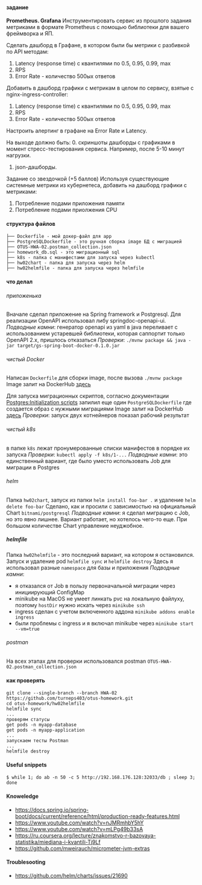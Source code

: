 #### задание
**Prometheus. Grafana**
Инструментировать сервис из прошлого задания метриками в формате Prometheus с помощью библиотеки для вашего фреймворка и ЯП.

Сделать дашборд в Графане, в котором были бы метрики с разбивкой по API методам:
1. Latency (response time) с квантилями по 0.5, 0.95, 0.99, max
2. RPS
3. Error Rate - количество 500ых ответов

Добавить в дашборд графики с метрикам в целом по сервису, взятые с nginx-ingress-controller:
1. Latency (response time) с квантилями по 0.5, 0.95, 0.99, max
2. RPS
3. Error Rate - количество 500ых ответов

Настроить алертинг в графане на Error Rate и Latency.

На выходе должно быть:
0. скриншоты дашборды с графиками в момент стресс-тестирования сервиса. Например, после 5-10 минут нагрузки.
1. json-дашборды.

Задание со звездочкой (+5 баллов)
Используя существующие системные метрики из кубернетеса, добавить на дашборд графики с метриками:
1. Потребление подами приложения памяти
2. Потребление подами приолжения CPU

#### структура файлов
```
├── Dockerfile - мой докер-файл для app
├── PostgreSQLDockerfile - это ручная сборка image БД с миграцией
├── OTUS-HWA-02.postman_collection.json
├── homework_db.sql - это миграционный sql
├── k8s - папка с манифестами для запуска через kubectl
├── hw02chart - папка для запуска через helm
├── hw02helmfile - папка для запуска через helmfile
```
#### что делал
###### приложенька
Вначале сделал приложение на Spring framework и Postgresql. 
Для реализации OpenAPI использовал либу springdoc-openapi-ui.
*Подводные камни*: генератор openapi из yaml в java переливает с использованием 
устаревшей библиотеки, которая саппортит только OpenAPI 2.x, пришлось отказаться
*Проверки*: ```./mvnw package && java -jar target/gs-spring-boot-docker-0.1.0.jar```
###### чистый Docker
Написан ```Dockerfile``` для сборки image, после вызова ```./mvnw package```
Image залит на DockerHub [здесь](https://hub.docker.com/r/turneps403/homework02)

Для запуска миграционных скриптов, согласно документации [Postgres:Initialization scripts](https://hub.docker.com/_/postgres)
запилил еще один ```PostgreSQLDockerfile``` где создается образ с нужными миграциями
Image залит на DockerHub [здесь](https://hub.docker.com/r/turneps403/home02postgre)
*Проверки*: запуск двух котнейнеров показал рабочий результат
###### чистый k8s
в папке ```k8s``` лежат пронумерованные списки манифестов в порядке их запуска
*Проверки*: ```kubectl apply -f k8s/1-...```
*Подводные камни*: это единственный вариант, где было уместо использовать Job для миграции в Postgres
###### helm
Папка ```hw02chart```, запуск из папки ```helm install foo-bar .``` и удаление ```helm delete foo-bar```
Сделано, как и просили с зависимостью на официальный Chart ```bitnami/postgresql``` 
*Подводные камни*: я сделал миграцию с Job, но это явно лишнее. 
Вариант работает, но хотелось чего-то еще. При большом количестве Chart управление неуджобное.
##### helmfile
Папка ```hw02helmfile``` - это последний вариант, на котором я остановился.
Запуск и удаление pod ```helmfile sync``` и ```helmfile destroy```
Здесь я использовал разные ```namespace``` для базы и приложения
*Подводные камни*: 
* я отказался от Job в пользу первоначальной миграции через инициирующий ConfigMap
* minikube на MacOS не умеет линкать pvc на локальную файлуху, 
поэтому ```hostDir``` нужно искать через ```minikube ssh```
* ingress сделан с учетом включенного аддона ```minikube addons enable ingress```
* были проблемы с ingress и я включал minikube через ```minikube start --vm=true```
###### postman
На всех этапах для проверки использовался postman ```OTUS-HWA-02.postman_collection.json```

#### как проверять
```
git clone --single-branch --branch HWA-02 https://github.com/turneps403/otus-homework.git
cd otus-homework/hw02helmfile
helmfile sync
...
проверям статусы
get pods -n myapp-database
get pods -n myapp-application
...
запускаем тесты Postman
...
helmfile destroy
```

#### Useful snippets
```
$ while 1; do ab -n 50 -c 5 http://192.168.176.128:32033/db ; sleep 3; done
```

#### Knoweledge
* https://docs.spring.io/spring-boot/docs/current/reference/html/production-ready-features.html
* https://www.youtube.com/watch?v=nJMRmhbY5hY
* https://www.youtube.com/watch?v=mLPg49b33sA
* https://ru.coursera.org/lecture/znakomstvo-r-bazovaya-statistika/miediana-i-kvantili-Tj9Lf
* https://github.com/mweirauch/micrometer-jvm-extras

#### Troublesooting
* https://github.com/helm/charts/issues/21690
